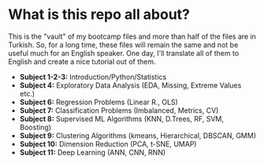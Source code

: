 # What is this repo all about?
This is the "vault" of my bootcamp files and more than half of the files are in Turkish. So, for a long time, these files will remain the same and not be useful much for an English speaker. One day, I'll translate all of them to English and create a nice tutorial out of them.

* **Subject 1-2-3:** Introduction/Python/Statistics
* **Subject 4:** Exploratory Data Analysis (EDA, Missing, Extreme Values etc.)
* **Subject 6:** Regression Problems (Linear R., OLS)
* **Subject 7:** Classification Problems (Imbalanced, Metrics, CV)
* **Subject 8:** Supervised ML Algorithms (KNN, D.Trees, RF, SVM, Boosting)
* **Subject 9:** Clustering Algorithms (kmeans, Hierarchical, DBSCAN, GMM)
* **Subject 10:** Dimension Reduction (PCA, t-SNE, UMAP)
* **Subject 11:** Deep Learning (ANN, CNN, RNN)
